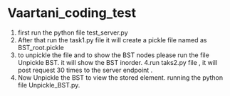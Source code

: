 # Vaartani_coding_test

1. first run the python file test_server.py
2. After that run the task1.py file it will create a pickle file named as BST_root.pickle
3. to unpickle the file and to show the BST nodes please run the file Unpickle BST. it will show the BST inorder.
4.run taks2.py file , it will post request 30 times to the server endpoint .
3. Now Unpickle the BST to view the stored element. running the python file Unpickle_BST.py.
